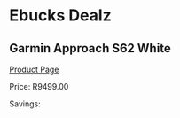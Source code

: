 
# Ebucks Dealz
## Garmin Approach S62 White
[Product Page](https://www.ebucks.com/web/shop/productSelected.do?prodId=1210106862&catId=872270976)

Price: R9499.00

Savings: 


	